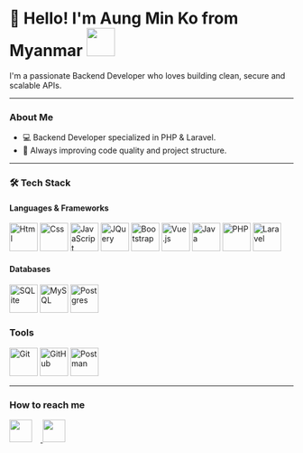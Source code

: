 # 👋 Hello! I'm Aung Min Ko from Myanmar <img src="https://upload.wikimedia.org/wikipedia/commons/8/8c/Flag_of_Myanmar.svg" width="50" height="50"></img>

I'm a passionate Backend Developer who loves building clean, secure and scalable APIs.

---

###  About Me
 -  💻 Backend Developer specialized in PHP & Laravel.  
 - 🚀 Always improving code quality and project structure.  

---

### 🛠️ Tech Stack

#### Languages & Frameworks

<p align="left">
  <img src="https://devicon-website.vercel.app/api/html5/original.svg" alt="Html" width="50" height="50"></img>
  <img src="https://devicon-website.vercel.app/api/css3/original.svg" alt="Css" width="50" height="50"></img>
  <img src="https://devicon-website.vercel.app/api/javascript/original.svg" alt="JavaScript" width="50" height="50"></img>
  <img src="https://devicon-website.vercel.app/api/jquery/original.svg" alt="JQuery" width="50" height="50"></img>
  <img src="https://devicon-website.vercel.app/api/bootstrap/original.svg" alt="Bootstrap" width="50" height="50"></img>
  <img src="https://devicon-website.vercel.app/api/vuejs/original.svg" alt="Vue.js" width="50" height="50"></img>
  <img src="https://devicon-website.vercel.app/api/java/original.svg" alt="Java" width="50" height="50"></img>
  <img src="https://devicon-website.vercel.app/api/php/original.svg" alt="PHP" width="50" height="50"></img>
  <img src="https://devicon-website.vercel.app/api/laravel/plain-wordmark.svg" alt="Laravel" width="50" height="50"></img>
</p>

#### Databases

<p align="left">
  <img src="https://devicon-website.vercel.app/api/sqlite/original-wordmark.svg" alt="SQLite" width="50" height="50"></img>
  <img src="https://devicon-website.vercel.app/api/mysql/original-wordmark.svg" alt="MySQL" width="50" height="50"></img>
  <img src="https://devicon-website.vercel.app/api/postgresql/original-wordmark.svg" alt="Postgres" width="50" height="50"></img>
</p>

### Tools

<p align="left">
  <img src="https://devicon-website.vercel.app/api/git/original.svg" alt="Git" width="50" height="50"></img>
  <img src="https://devicon-website.vercel.app/api/github/original.svg" alt="GitHub" width="50" height="50"></img>
  <img src="https://cdn.jsdelivr.net/gh/devicons/devicon/icons/postman/postman-original.svg" alt="Postman" width="50" height="50"/>
</svg>

</p>
 
---

###  How to reach me
<p align="left">
  <a href="https://www.facebook.com/profile.php?id=61571911991566&mibexid=wwXlfr&mibexit=wwXlfr" target="_blank">
    <img src="https://cdn.jsdelivr.net/gh/devicons/devicon/icons/facebook/facebook-original.svg" width="40" height="40" style="margin-right: 15px;"/>
  </a>
  
  <a href="https://www.linkedin.com/in/aung-min-ko-20b317346" target="_blank">
    <img src="https://cdn.jsdelivr.net/gh/devicons/devicon/icons/linkedin/linkedin-original.svg" width="40" height="40" style="margin-right: 15px;/>
  </a>
  
  <a href="mailto:aungminko951357@gmail.com" target="_blank">
    <img src="https://www.svgrepo.com/show/303161/gmail-icon-logo.svg" width="40" height="40" style="margin-right: 15px;/>
  </a>
</p>  

---


